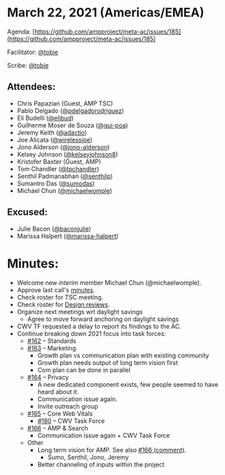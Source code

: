# **March 22, 2021 (Americas/EMEA)**

Agenda: [https://github.com/ampproject/meta-ac/issues/185](https://github.com/ampproject/meta-ac/issues/185)

Facilitator: [@tobie][tobie]

Scribe: [@tobie][tobie]


## **Attendees:**

*   Chris Papazian (Guest, AMP TSC)
*   Pablo Delgado ([@pdelgadorodriguez][pdelgadorodriguez])
*   Eli Budelli ([@elibud][elibud])
*   Guilherme Moser de Souza ([@gui-poa][gui-poa])
*   Jeremy Keith ([@adactio][adactio])
*   Joe Alicata ([@wirelessjoe][wirelessjoe])
*   Jono Alderson ([@jono-alderson][jono-alderson])
*   Kelsey Johnson ([@kelseyjohnson8][kelseyjohnson8])
*   Kristofer Baxter (Guest, AMP)
*   Tom Chandler ([@tpchandler][tpchandler])
*   Senthil Padmanabhan ([@senthilp][senthilp])
*   Sumantro Das ([@sumodas][sumodas])
*   Michael Chun ([@michaelwomple][michaelwomple])

## **Excused:**

*   Julie Bacon ([@baconjulie][baconjulie])
*   Marissa Halpert ([@marissa-halpert][marissa-halpert])

# **Minutes:**

*   Welcome new _interim_ member Michael Chun (@michaelwomple).
*   Approve last call's [minutes](https://github.com/ampproject/meta-ac/pull/187).
*   Check roster for TSC meeting.
*   Check roster for [Design reviews](https://github.com/ampproject/amphtml/labels/Type%3A%20Design%20Review).
*   Organize next meetings wrt daylight savings
    *   Agree to move forward anchoring on daylight savings
*   CWV TF requested a delay to report its findings to the AC.
*   Continue breaking down 2021 focus into task forces:
    *   [#162](https://github.com/ampproject/meta-ac/issues/162) – Standards
    *   [#163](https://github.com/ampproject/meta-ac/issues/163) – Marketing
        *   Growth plan vs communication plan with existing community
        *   Growth plan needs output of long term vision first
        *   Com plan can be done in parallel
    *   [#164](https://github.com/ampproject/meta-ac/issues/164) – Privacy
        *   A new dedicated component exists, few people seemed to have heard about it.
        *   Communication issue again.
        *   Invite outreach group
    *   [#165](https://github.com/ampproject/meta-ac/issues/165) – Core Web Vitals
        *   [#180](https://github.com/ampproject/meta-ac/issues/180) – CWV Task Force
    *   [#166](https://github.com/ampproject/meta-ac/issues/166) – AMP & Search
        *   Communication issue again + CWV Task Force
    *   Other
        *   Long term vision for AMP. See also [#166 (comment)](https://github.com/ampproject/meta-ac/issues/166#issuecomment-745219493).
            *   Sumo, Senthil, Jono, Jeremy
        *   Better channeling of inputs within the project

[tobie]: https://github.com/tobie
[wirelessjoe]: https://github.com/wirelessjoe
[sumodas]: https://github.com/sumodas
[senthilp]: https://github.com/senthilp
[elibud]: https://github.com/elibud
[gui-poa]: https://github.com/gui-poa
[pdelgadorodriguez]: https://github.com/pdelgadorodriguez
[marissa-halpert]: https://github.com/marissa-halpert
[candice-womp]: https://github.com/candice-womp
[jono-alderson]: https://github.com/jono-alderson
[baconjulie]: https://github.com/baconjulie
[kelseyjohnson8]: https://github.com/kelseyjohnson8]
[adactio]: https://github.com/adactio
[mrjoro]: https://github.com/mrjoro
[jorydotcom]: https://github.com/jorydotcom
[DavidStrauss]: https://github.com/DavidStrauss
[cpapazian]: https://github.com/cpapazian
[dvoytenko]: https://github.com/dvoytenko
[rudygalfi]: https://github.com/rudygalfi
[KasianaMac]: https://github.com/KasianaMac
[jeffjose]: https://github.com/jeffjose
[tpchandler]: https://github.com/tpchandler
[j-tt]: https://github.com/j-tt
[SiddiqiFaizan]: https://github.com/SiddiqiFaizan
[kenjibaheux]: https://github.com/kenjibaheux
[kristoferbaxter]: https://github.com/kristoferbaxter
[justinph]: https://github.com/justinph
[twifkak]: https://github.com/twifkak
[darobin]: https://github.com/darobin
[MadisonMiner]: https://github.com/MadisonMiner
[nainar]: https://github.com/nainar
[michaelwomple]: https://github.com/michaelwomple
